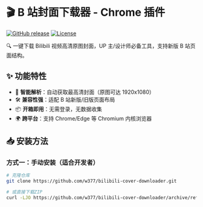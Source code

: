 # 🎬 B 站封面下载器 - Chrome 插件

[![GitHub release](https://img.shields.io/github/v/release/w377/bilibili-cover-downloader?style=flat-square)](https://github.com/w377/bilibili-cover-downloader/releases)
[![License](https://img.shields.io/badge/license-MIT-blue.svg?style=flat-square)](LICENSE)

🔍 一键下载 Bilibili 视频高清原图封面，UP 主/设计师必备工具，支持新版 B 站页面结构。

## ✨ 功能特性

- 🚀 **智能解析**：自动获取最高清封面（原图可达 1920x1080）
- 🛠️ **兼容性强**：适配 B 站新版/旧版页面布局
- 📦 **开箱即用**：无需登录，无数据收集
- 🌍 **跨平台**：支持 Chrome/Edge 等 Chromium 内核浏览器

## 📥 安装方法

### 方式一：手动安装（适合开发者）

```bash
# 克隆仓库
git clone https://github.com/w377/bilibili-cover-downloader.git

# 或直接下载ZIP
curl -LJO https://github.com/w377/bilibili-cover-downloader/archive/refs/heads/main.zip
```
